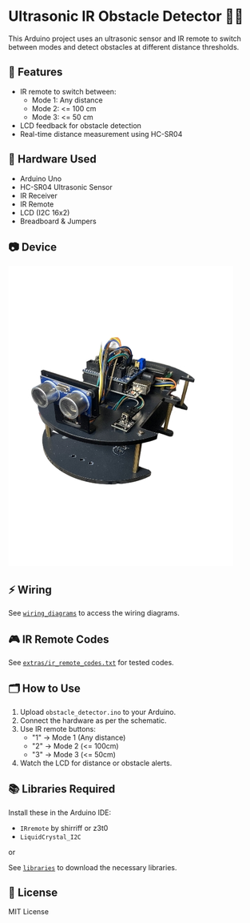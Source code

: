 # Ultrasonic IR Obstacle Detector 🚧📡

This Arduino project uses an ultrasonic sensor and IR remote to switch between modes and detect obstacles at different distance thresholds.

## 🔧 Features
- IR remote to switch between:
  - Mode 1: Any distance
  - Mode 2: <= 100 cm
  - Mode 3: <= 50 cm
- LCD feedback for obstacle detection
- Real-time distance measurement using HC-SR04

## 🧰 Hardware Used
- Arduino Uno
- HC-SR04 Ultrasonic Sensor
- IR Receiver
- IR Remote
- LCD (I2C 16x2)
- Breadboard & Jumpers

## 📷 Device
![Device](images/device.jpg)

## ⚡ Wiring
See [`wiring_diagrams`](wiring_diagrams) to access the wiring diagrams.

## 🎮 IR Remote Codes
See [`extras/ir_remote_codes.txt`](extras/ir_remote_codes.txt) for tested codes.

## 🗂️ How to Use
1. Upload `obstacle_detector.ino` to your Arduino.
2. Connect the hardware as per the schematic.
3. Use IR remote buttons:
   - "1" → Mode 1 (Any distance)
   - "2" → Mode 2 (<= 100cm)
   - "3" → Mode 3 (<= 50cm)
4. Watch the LCD for distance or obstacle alerts.

## 📚 Libraries Required
Install these in the Arduino IDE:
- `IRremote` by shirriff or z3t0
- `LiquidCrystal_I2C`

or

See [`libraries`](libraries) to download the necessary libraries.

## 📜 License
MIT License
